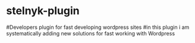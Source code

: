 # stelnyk-plugin
#Developers plugin for fast developing wordpress sites
#in this plugin i am systematically adding new solutions for fast working with Wordpress
